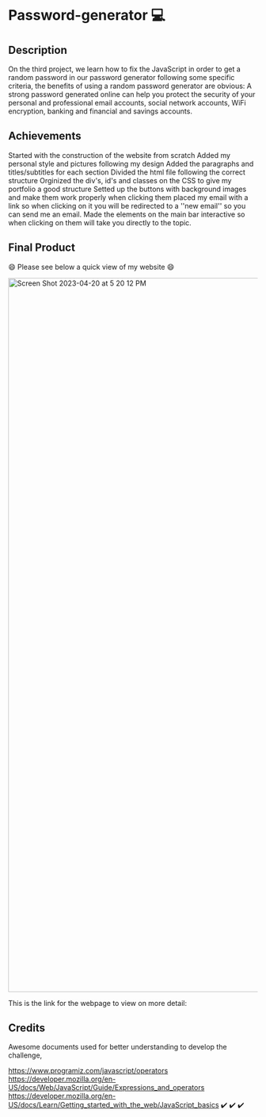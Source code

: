 # Password-generator 💻

## Description
On the third project, we learn how to fix the JavaScript in order to get a random password in our password generator following some specific criteria, the benefits of using a random password generator are obvious: A strong password generated online can help you protect the security of your personal and professional email accounts, social network accounts, WiFi encryption, banking and financial and savings accounts.

## Achievements
Started with the construction of the website from scratch
Added my personal style and pictures following my design
Added the paragraphs and titles/subtitles for each section
Divided the html file following the correct structure
Orginized the div's, id's and classes on the CSS to give my portfolio a good structure
Setted up the buttons with background images and make them work properly when clicking them
placed my email with a link so when clicking on it you will be redirected to a ''new email'' so you can send me an email.
Made the elements on the main bar interactive so when clicking on them will take you directly to the topic.

## Final Product
😄 Please see below a quick view of my website 😄
 
<img width="1440" alt="Screen Shot 2023-04-20 at 5 20 12 PM" src="https://user-images.githubusercontent.com/128196586/233490237-a4f70dbf-2ddf-452a-a716-abe9d26380ca.png">

This is the link for the webpage to view on more detail: 

## Credits
Awesome documents used for better understanding to develop the challenge,

https://www.programiz.com/javascript/operators
https://developer.mozilla.org/en-US/docs/Web/JavaScript/Guide/Expressions_and_operators
https://developer.mozilla.org/en-US/docs/Learn/Getting_started_with_the_web/JavaScript_basics
✔️ ✔️ ✔️
